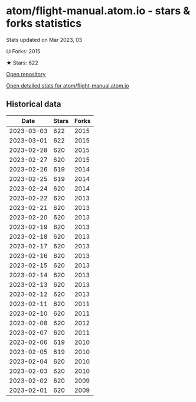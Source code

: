 # atom/flight-manual.atom.io - stars & forks statistics

Stats updated on Mar 2023, 03

☋ Forks: 2015

★ Stars: 622

[Open repository](https://github.com/atom/flight-manual.atom.io)

[Open detailed stats for atom/flight-manual.atom.io](https://reviewgithub.com/rep/atom/flight-manual.atom.io)

## Historical data
| Date | Stars | Forks |
|------|-------|-------|
| 2023-03-03 | 622 | 2015 | 
| 2023-03-01 | 622 | 2015 | 
| 2023-02-28 | 620 | 2015 | 
| 2023-02-27 | 620 | 2015 | 
| 2023-02-26 | 619 | 2014 | 
| 2023-02-25 | 619 | 2014 | 
| 2023-02-24 | 620 | 2014 | 
| 2023-02-22 | 620 | 2013 | 
| 2023-02-21 | 620 | 2013 | 
| 2023-02-20 | 620 | 2013 | 
| 2023-02-19 | 620 | 2013 | 
| 2023-02-18 | 620 | 2013 | 
| 2023-02-17 | 620 | 2013 | 
| 2023-02-16 | 620 | 2013 | 
| 2023-02-15 | 620 | 2013 | 
| 2023-02-14 | 620 | 2013 | 
| 2023-02-13 | 620 | 2013 | 
| 2023-02-12 | 620 | 2013 | 
| 2023-02-11 | 620 | 2011 | 
| 2023-02-10 | 620 | 2011 | 
| 2023-02-08 | 620 | 2012 | 
| 2023-02-07 | 620 | 2011 | 
| 2023-02-06 | 619 | 2010 | 
| 2023-02-05 | 619 | 2010 | 
| 2023-02-04 | 620 | 2010 | 
| 2023-02-03 | 620 | 2010 | 
| 2023-02-02 | 620 | 2009 | 
| 2023-02-01 | 620 | 2009 | 

